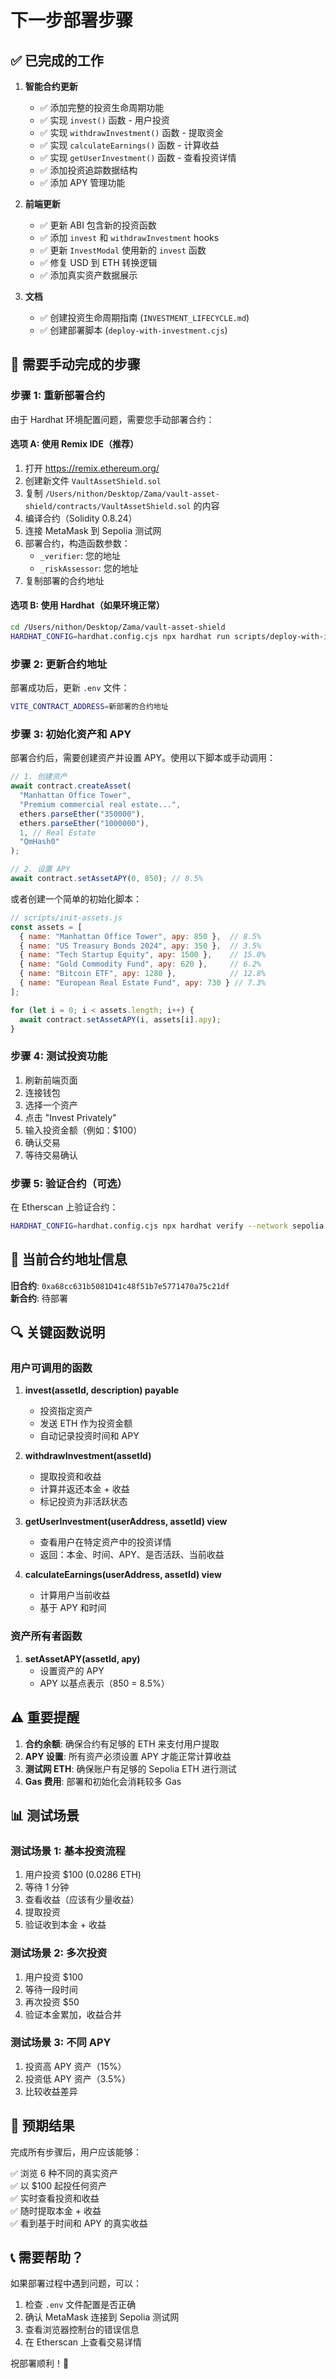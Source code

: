 # 下一步部署步骤

## ✅ 已完成的工作

1. **智能合约更新**
   - ✅ 添加完整的投资生命周期功能
   - ✅ 实现 `invest()` 函数 - 用户投资
   - ✅ 实现 `withdrawInvestment()` 函数 - 提取资金
   - ✅ 实现 `calculateEarnings()` 函数 - 计算收益
   - ✅ 实现 `getUserInvestment()` 函数 - 查看投资详情
   - ✅ 添加投资追踪数据结构
   - ✅ 添加 APY 管理功能

2. **前端更新**
   - ✅ 更新 ABI 包含新的投资函数
   - ✅ 添加 `invest` 和 `withdrawInvestment` hooks
   - ✅ 更新 `InvestModal` 使用新的 `invest` 函数
   - ✅ 修复 USD 到 ETH 转换逻辑
   - ✅ 添加真实资产数据展示

3. **文档**
   - ✅ 创建投资生命周期指南 (`INVESTMENT_LIFECYCLE.md`)
   - ✅ 创建部署脚本 (`deploy-with-investment.cjs`)

## 🚀 需要手动完成的步骤

### 步骤 1: 重新部署合约

由于 Hardhat 环境配置问题，需要您手动部署合约：

#### 选项 A: 使用 Remix IDE（推荐）

1. 打开 https://remix.ethereum.org/
2. 创建新文件 `VaultAssetShield.sol`
3. 复制 `/Users/nithon/Desktop/Zama/vault-asset-shield/contracts/VaultAssetShield.sol` 的内容
4. 编译合约（Solidity 0.8.24）
5. 连接 MetaMask 到 Sepolia 测试网
6. 部署合约，构造函数参数：
   - `_verifier`: 您的地址
   - `_riskAssessor`: 您的地址
7. 复制部署的合约地址

#### 选项 B: 使用 Hardhat（如果环境正常）

```bash
cd /Users/nithon/Desktop/Zama/vault-asset-shield
HARDHAT_CONFIG=hardhat.config.cjs npx hardhat run scripts/deploy-with-investment.cjs --network sepolia
```

### 步骤 2: 更新合约地址

部署成功后，更新 `.env` 文件：

```bash
VITE_CONTRACT_ADDRESS=新部署的合约地址
```

### 步骤 3: 初始化资产和 APY

部署合约后，需要创建资产并设置 APY。使用以下脚本或手动调用：

```javascript
// 1. 创建资产
await contract.createAsset(
  "Manhattan Office Tower",
  "Premium commercial real estate...",
  ethers.parseEther("350000"),
  ethers.parseEther("1000000"),
  1, // Real Estate
  "QmHash0"
);

// 2. 设置 APY
await contract.setAssetAPY(0, 850); // 8.5%
```

或者创建一个简单的初始化脚本：

```javascript
// scripts/init-assets.js
const assets = [
  { name: "Manhattan Office Tower", apy: 850 },  // 8.5%
  { name: "US Treasury Bonds 2024", apy: 350 },  // 3.5%
  { name: "Tech Startup Equity", apy: 1500 },    // 15.0%
  { name: "Gold Commodity Fund", apy: 620 },     // 6.2%
  { name: "Bitcoin ETF", apy: 1280 },            // 12.8%
  { name: "European Real Estate Fund", apy: 730 } // 7.3%
];

for (let i = 0; i < assets.length; i++) {
  await contract.setAssetAPY(i, assets[i].apy);
}
```

### 步骤 4: 测试投资功能

1. 刷新前端页面
2. 连接钱包
3. 选择一个资产
4. 点击 "Invest Privately"
5. 输入投资金额（例如：$100）
6. 确认交易
7. 等待交易确认

### 步骤 5: 验证合约（可选）

在 Etherscan 上验证合约：

```bash
HARDHAT_CONFIG=hardhat.config.cjs npx hardhat verify --network sepolia <合约地址> <verifier地址> <riskAssessor地址>
```

## 📝 当前合约地址信息

**旧合约**: `0xa68cc631b5081D41c48f51b7e5771470a75c21df`  
**新合约**: 待部署

## 🔍 关键函数说明

### 用户可调用的函数

1. **invest(assetId, description) payable**
   - 投资指定资产
   - 发送 ETH 作为投资金额
   - 自动记录投资时间和 APY

2. **withdrawInvestment(assetId)**
   - 提取投资和收益
   - 计算并返还本金 + 收益
   - 标记投资为非活跃状态

3. **getUserInvestment(userAddress, assetId) view**
   - 查看用户在特定资产中的投资详情
   - 返回：本金、时间、APY、是否活跃、当前收益

4. **calculateEarnings(userAddress, assetId) view**
   - 计算用户当前收益
   - 基于 APY 和时间

### 资产所有者函数

1. **setAssetAPY(assetId, apy)**
   - 设置资产的 APY
   - APY 以基点表示（850 = 8.5%）

## ⚠️ 重要提醒

1. **合约余额**: 确保合约有足够的 ETH 来支付用户提取
2. **APY 设置**: 所有资产必须设置 APY 才能正常计算收益
3. **测试网 ETH**: 确保账户有足够的 Sepolia ETH 进行测试
4. **Gas 费用**: 部署和初始化会消耗较多 Gas

## 📊 测试场景

### 测试场景 1: 基本投资流程
1. 用户投资 $100 (0.0286 ETH)
2. 等待 1 分钟
3. 查看收益（应该有少量收益）
4. 提取投资
5. 验证收到本金 + 收益

### 测试场景 2: 多次投资
1. 用户投资 $100
2. 等待一段时间
3. 再次投资 $50
4. 验证本金累加，收益合并

### 测试场景 3: 不同 APY
1. 投资高 APY 资产（15%）
2. 投资低 APY 资产（3.5%）
3. 比较收益差异

## 🎉 预期结果

完成所有步骤后，用户应该能够：

✅ 浏览 6 种不同的真实资产  
✅ 以 $100 起投任何资产  
✅ 实时查看投资和收益  
✅ 随时提取本金 + 收益  
✅ 看到基于时间和 APY 的真实收益  

## 📞 需要帮助？

如果部署过程中遇到问题，可以：

1. 检查 `.env` 文件配置是否正确
2. 确认 MetaMask 连接到 Sepolia 测试网
3. 查看浏览器控制台的错误信息
4. 在 Etherscan 上查看交易详情

祝部署顺利！🚀
